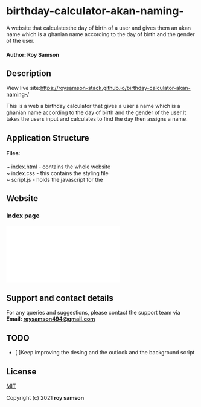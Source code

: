 # birthday-calculator-akan-naming-
A website that calculatesthe day of birth of a user and gives them an akan name which is a ghanian name according to the day of birth and the gender of the user.

#### Author: Roy Samson

## Description
View live site:https://roysamson-stack.github.io/birthday-calculator-akan-naming-/

This is a web a birthday calculator that gives a user a name which is a ghanian name according to the day of birth and the gender of the user.It takes the users input and calculates to find the day then assigns a name.

## Application Structure
#### Files:
~ index.html - contains the whole website<br>
~ index.css - this contains the styling file <br>
~ script.js - holds the javascript for the <br>

## Website  
### Index page
![Index Page](index.html) 

## Support and contact details
For any queries and suggestions, please contact the support team via **Email: roysamson494@gmail.com**

## TODO
- [ ]Keep improving the desing and the outlook and the background script<br>

## License
[MIT](https://choosealicense.com/licenses/mit/)

Copyright (c) 2021 **roy samson**
